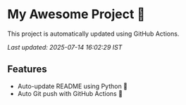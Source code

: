 # My Awesome Project 🚀

This project is automatically updated using GitHub Actions.

_Last updated: 2025-07-14 16:02:29 IST_

## Features
- Auto-update README using Python 🐍
- Auto Git push with GitHub Actions 🤖

